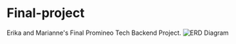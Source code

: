 # Final-project
Erika and Marianne's Final Promineo Tech Backend Project.
![ERD Diagram](erd.png "ERD Diagram")
